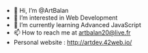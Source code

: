 - 👋 Hi, I’m @ArtBalan
- 👀 I’m interested in Web Development
- 🌱 I’m currently learning Advanced JavaScript
- 📫 How to reach me at artbalan20@live.fr
- Personal website : http://artdev.42web.io/
